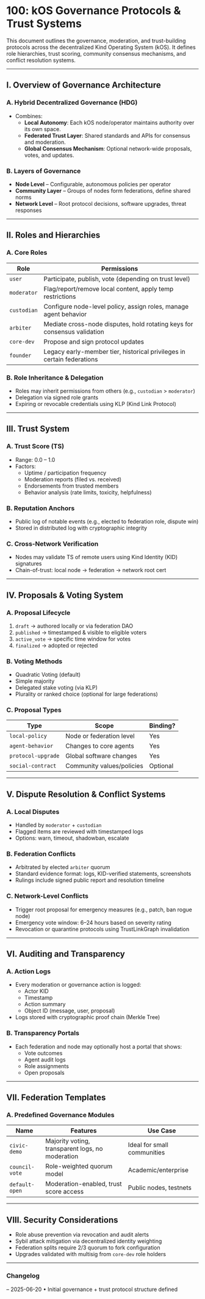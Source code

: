 # 100: kOS Governance Protocols & Trust Systems

This document outlines the governance, moderation, and trust-building protocols across the decentralized Kind Operating System (kOS). It defines role hierarchies, trust scoring, community consensus mechanisms, and conflict resolution systems.

---

## I. Overview of Governance Architecture

### A. Hybrid Decentralized Governance (HDG)
- Combines:
  - **Local Autonomy**: Each kOS node/operator maintains authority over its own space.
  - **Federated Trust Layer**: Shared standards and APIs for consensus and moderation.
  - **Global Consensus Mechanism**: Optional network-wide proposals, votes, and updates.

### B. Layers of Governance
- **Node Level** – Configurable, autonomous policies per operator
- **Community Layer** – Groups of nodes form federations, define shared norms
- **Network Level** – Root protocol decisions, software upgrades, threat responses

---

## II. Roles and Hierarchies

### A. Core Roles
| Role         | Permissions                                                                 |
|--------------|-------------------------------------------------------------------------------|
| `user`       | Participate, publish, vote (depending on trust level)                        |
| `moderator`  | Flag/report/remove local content, apply temp restrictions                   |
| `custodian`  | Configure node-level policy, assign roles, manage agent behavior            |
| `arbiter`    | Mediate cross-node disputes, hold rotating keys for consensus validation    |
| `core-dev`   | Propose and sign protocol updates                                            |
| `founder`    | Legacy early-member tier, historical privileges in certain federations      |

### B. Role Inheritance & Delegation
- Roles may inherit permissions from others (e.g., `custodian` > `moderator`)
- Delegation via signed role grants
- Expiring or revocable credentials using KLP (Kind Link Protocol)

---

## III. Trust System

### A. Trust Score (TS)
- Range: 0.0 – 1.0
- Factors:
  - Uptime / participation frequency
  - Moderation reports (filed vs. received)
  - Endorsements from trusted members
  - Behavior analysis (rate limits, toxicity, helpfulness)

### B. Reputation Anchors
- Public log of notable events (e.g., elected to federation role, dispute win)
- Stored in distributed log with cryptographic integrity

### C. Cross-Network Verification
- Nodes may validate TS of remote users using Kind Identity (KID) signatures
- Chain-of-trust: local node → federation → network root cert

---

## IV. Proposals & Voting System

### A. Proposal Lifecycle
1. `draft` → authored locally or via federation DAO
2. `published` → timestamped & visible to eligible voters
3. `active_vote` → specific time window for votes
4. `finalized` → adopted or rejected

### B. Voting Methods
- Quadratic Voting (default)
- Simple majority
- Delegated stake voting (via KLP)
- Plurality or ranked choice (optional for large federations)

### C. Proposal Types
| Type              | Scope                      | Binding? |
|-------------------|----------------------------|----------|
| `local-policy`    | Node or federation level   | Yes      |
| `agent-behavior`  | Changes to core agents     | Yes      |
| `protocol-upgrade`| Global software changes    | Yes      |
| `social-contract` | Community values/policies  | Optional |

---

## V. Dispute Resolution & Conflict Systems

### A. Local Disputes
- Handled by `moderator` + `custodian`
- Flagged items are reviewed with timestamped logs
- Options: warn, timeout, shadowban, escalate

### B. Federation Conflicts
- Arbitrated by elected `arbiter` quorum
- Standard evidence format: logs, KID-verified statements, screenshots
- Rulings include signed public report and resolution timeline

### C. Network-Level Conflicts
- Trigger root proposal for emergency measures (e.g., patch, ban rogue node)
- Emergency vote window: 6–24 hours based on severity rating
- Revocation or quarantine protocols using TrustLinkGraph invalidation

---

## VI. Auditing and Transparency

### A. Action Logs
- Every moderation or governance action is logged:
  - Actor KID
  - Timestamp
  - Action summary
  - Object ID (message, user, proposal)
- Logs stored with cryptographic proof chain (Merkle Tree)

### B. Transparency Portals
- Each federation and node may optionally host a portal that shows:
  - Vote outcomes
  - Agent audit logs
  - Role assignments
  - Open proposals

---

## VII. Federation Templates

### A. Predefined Governance Modules
| Name          | Features                                         | Use Case                     |
|---------------|--------------------------------------------------|------------------------------|
| `civic-demo`  | Majority voting, transparent logs, no moderation | Ideal for small communities |
| `council-vote`| Role-weighted quorum model                       | Academic/enterprise          |
| `default-open`| Moderation-enabled, trust score access           | Public nodes, testnets       |

---

## VIII. Security Considerations
- Role abuse prevention via revocation and audit alerts
- Sybil attack mitigation via decentralized identity weighting
- Federation splits require 2/3 quorum to fork configuration
- Upgrades validated with multisig from `core-dev` role holders

---

### Changelog
– 2025-06-20 • Initial governance + trust protocol structure defined

